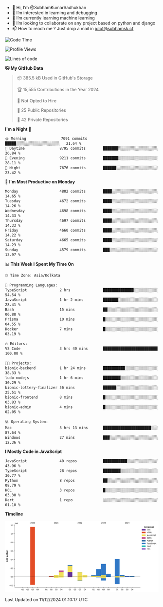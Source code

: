 - 👋 Hi, I’m @SubhamKumarSadhukhan
- 👀 I’m interested in learning and debugging
- 🌱 I’m currently learning machine learning
- 💞️ I’m looking to collaborate on any project based on python and django
- 📫 How to reach me ?
      Just drop a mail in idiot@subhamsk.cf

<!---
SubhamKumarSadhukhan/SubhamKumarSadhukhan is a ✨ special ✨ repository because its `README.md` (this file) appears on your GitHub profile.
You can click the Preview link to take a look at your changes.
--->


<!--START_SECTION:waka-->
![Code Time](http://img.shields.io/badge/Code%20Time-2%2C658%20hrs%2016%20mins-blue)

![Profile Views](http://img.shields.io/badge/Profile%20Views-1-blue)

![Lines of code](https://img.shields.io/badge/From%20Hello%20World%20I%27ve%20Written-2.8%20million%20lines%20of%20code-blue)

**🐱 My GitHub Data** 

> 📦 385.5 kB Used in GitHub's Storage 
 > 
> 🏆 15,555 Contributions in the Year 2024
 > 
> 🚫 Not Opted to Hire
 > 
> 📜 25 Public Repositories 
 > 
> 🔑 42 Private Repositories 
 > 
**I'm a Night 🦉** 

```text
🌞 Morning                7091 commits        █████░░░░░░░░░░░░░░░░░░░░   21.64 % 
🌆 Daytime                8795 commits        ███████░░░░░░░░░░░░░░░░░░   26.84 % 
🌃 Evening                9211 commits        ███████░░░░░░░░░░░░░░░░░░   28.11 % 
🌙 Night                  7676 commits        ██████░░░░░░░░░░░░░░░░░░░   23.42 % 
```
📅 **I'm Most Productive on Monday** 

```text
Monday                   4802 commits        ████░░░░░░░░░░░░░░░░░░░░░   14.65 % 
Tuesday                  4672 commits        ████░░░░░░░░░░░░░░░░░░░░░   14.26 % 
Wednesday                4698 commits        ████░░░░░░░░░░░░░░░░░░░░░   14.33 % 
Thursday                 4697 commits        ████░░░░░░░░░░░░░░░░░░░░░   14.33 % 
Friday                   4660 commits        ████░░░░░░░░░░░░░░░░░░░░░   14.22 % 
Saturday                 4665 commits        ████░░░░░░░░░░░░░░░░░░░░░   14.23 % 
Sunday                   4579 commits        ███░░░░░░░░░░░░░░░░░░░░░░   13.97 % 
```


📊 **This Week I Spent My Time On** 

```text
🕑︎ Time Zone: Asia/Kolkata

💬 Programming Languages: 
TypeScript               2 hrs               ██████████████░░░░░░░░░░░   54.54 % 
JavaScript               1 hr 2 mins         ███████░░░░░░░░░░░░░░░░░░   28.41 % 
Bash                     15 mins             ██░░░░░░░░░░░░░░░░░░░░░░░   06.88 % 
Prisma                   10 mins             █░░░░░░░░░░░░░░░░░░░░░░░░   04.55 % 
Docker                   7 mins              █░░░░░░░░░░░░░░░░░░░░░░░░   03.19 % 

🔥 Editors: 
VS Code                  3 hrs 40 mins       █████████████████████████   100.00 % 

🐱‍💻 Projects: 
bionic-backend           1 hr 24 mins        ██████████░░░░░░░░░░░░░░░   38.33 % 
ludo-nodejs              1 hr 6 mins         ████████░░░░░░░░░░░░░░░░░   30.29 % 
bionic-lottery-finalizer 56 mins             ██████░░░░░░░░░░░░░░░░░░░   25.51 % 
bionic-frontend          8 mins              █░░░░░░░░░░░░░░░░░░░░░░░░   03.83 % 
bionic-admin             4 mins              █░░░░░░░░░░░░░░░░░░░░░░░░   02.05 % 

💻 Operating System: 
Mac                      3 hrs 13 mins       ██████████████████████░░░   87.64 % 
Windows                  27 mins             ███░░░░░░░░░░░░░░░░░░░░░░   12.36 % 
```

**I Mostly Code in JavaScript** 

```text
JavaScript               40 repos            ███████████░░░░░░░░░░░░░░   43.96 % 
TypeScript               28 repos            ████████░░░░░░░░░░░░░░░░░   30.77 % 
Python                   8 repos             ██░░░░░░░░░░░░░░░░░░░░░░░   08.79 % 
HCL                      3 repos             █░░░░░░░░░░░░░░░░░░░░░░░░   03.30 % 
Dart                     1 repo              ░░░░░░░░░░░░░░░░░░░░░░░░░   01.10 % 
```



**Timeline**

![Lines of Code chart](https://raw.githubusercontent.com/SubhamKumarSadhukhan/SubhamKumarSadhukhan/main/assets/bar_graph.png)


 Last Updated on 11/12/2024 01:10:17 UTC
<!--END_SECTION:waka-->
